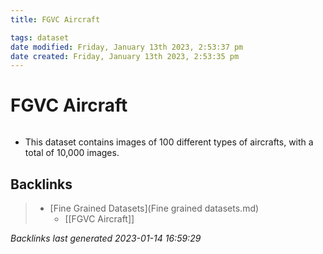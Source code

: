 ```yaml
---
title: FGVC Aircraft

tags: dataset 
date modified: Friday, January 13th 2023, 2:53:37 pm
date created: Friday, January 13th 2023, 2:53:35 pm
---
```


# FGVC Aircraft
```toc
```

- This dataset contains images of 100 different types of aircrafts, with a total of 10,000 images.

## Backlinks

> - [Fine Grained Datasets](Fine grained datasets.md)
>   - [[FGVC Aircraft]]

_Backlinks last generated 2023-01-14 16:59:29_
